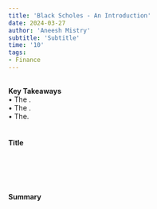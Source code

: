 ```yaml
---
title: 'Black Scholes - An Introduction'
date: 2024-03-27
author: 'Aneesh Mistry'
subtitle: 'Subtitle'
time: '10'
tags:
- Finance
---
```

<br>
<strong>Key Takeaways</strong><br>
&#8226; The .<br>
&#8226; The .<br>
&#8226; The.<br>


<br>
<h4>Title</h4>
<p>


</p>
<br>
<h4></h4>
<p>


</p>

<br>
<h4>Summary</h4>
<p>


</p>
